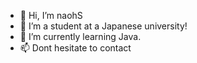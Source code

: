 - 👋 Hi, I’m naohS
- 👀 I’m a student at a Japanese university!
- 🌱 I’m currently learning Java.
- 📫 Dont hesitate to contact

<!---
naohCodeS/naohCodeS is a ✨ special ✨ repository because its `README.md` (this file) appears on your GitHub profile.
You can click the Preview link to take a look at your changes.
--->
